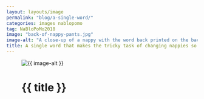```yaml
---
layout: layouts/image
permalink: "blog/a-single-word/"
categories: images nablopomo
tag: NaBloPoMo2018
image: "back-of-nappy-pants.jpg"
image-alt: "A close-up of a nappy with the word back printed on the back side"
title: A single word that makes the tricky task of changing nappies so much easier
---
```


<figure>
  <img src="/images/{{ image }}" alt="{{ image-alt }}" />
  <figcaption>
    <h1>{{ title }}</h1>
  </figcaption>
</figure>
